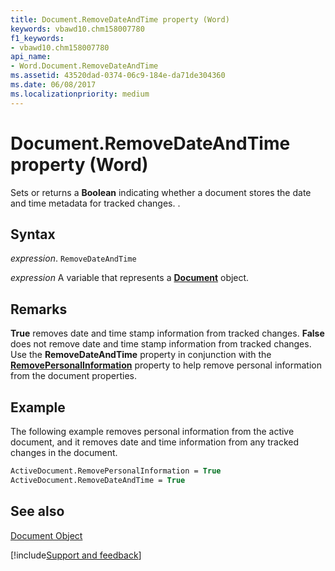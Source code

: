 ```yaml
---
title: Document.RemoveDateAndTime property (Word)
keywords: vbawd10.chm158007780
f1_keywords:
- vbawd10.chm158007780
api_name:
- Word.Document.RemoveDateAndTime
ms.assetid: 43520dad-0374-06c9-184e-da71de304360
ms.date: 06/08/2017
ms.localizationpriority: medium
---
```



# Document.RemoveDateAndTime property (Word)

Sets or returns a **Boolean** indicating whether a document stores the date and time metadata for tracked changes. .


## Syntax

_expression_. `RemoveDateAndTime`

_expression_ A variable that represents a **[Document](Word.Document.md)** object.


## Remarks

 **True** removes date and time stamp information from tracked changes. **False** does not remove date and time stamp information from tracked changes. Use the **RemoveDateAndTime** property in conjunction with the **[RemovePersonalInformation](Word.Document.RemovePersonalInformation.md)** property to help remove personal information from the document properties.


## Example

The following example removes personal information from the active document, and it removes date and time information from any tracked changes in the document.


```vb
ActiveDocument.RemovePersonalInformation = True 
ActiveDocument.RemoveDateAndTime = True
```


## See also


[Document Object](Word.Document.md)

[!include[Support and feedback](~/includes/feedback-boilerplate.md)]